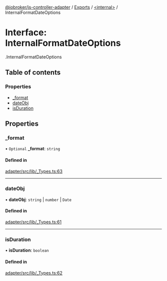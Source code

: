 [@iobroker/js-controller-adapter](../README.md) / [Exports](../modules.md) / [<internal\>](../modules/internal_.md) / InternalFormatDateOptions

# Interface: InternalFormatDateOptions

[<internal>](../modules/internal_.md).InternalFormatDateOptions

## Table of contents

### Properties

- [\_format](internal_.InternalFormatDateOptions.md#_format)
- [dateObj](internal_.InternalFormatDateOptions.md#dateobj)
- [isDuration](internal_.InternalFormatDateOptions.md#isduration)

## Properties

### \_format

• `Optional` **\_format**: `string`

#### Defined in

[adapter/src/lib/_Types.ts:63](https://github.com/ioBroker/ioBroker.js-controller/blob/f8686615/packages/adapter/src/lib/_Types.ts#L63)

___

### dateObj

• **dateObj**: `string` \| `number` \| `Date`

#### Defined in

[adapter/src/lib/_Types.ts:61](https://github.com/ioBroker/ioBroker.js-controller/blob/f8686615/packages/adapter/src/lib/_Types.ts#L61)

___

### isDuration

• **isDuration**: `boolean`

#### Defined in

[adapter/src/lib/_Types.ts:62](https://github.com/ioBroker/ioBroker.js-controller/blob/f8686615/packages/adapter/src/lib/_Types.ts#L62)
